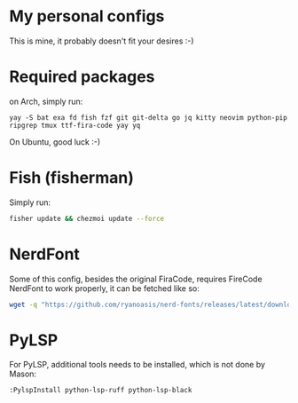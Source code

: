 # My personal configs
This is mine, it probably doesn't fit your desires :-)

# Required packages
on Arch, simply run:
```
yay -S bat exa fd fish fzf git git-delta go jq kitty neovim python-pip ripgrep tmux ttf-fira-code yay yq
```
On Ubuntu, good luck :-)

# Fish (fisherman)
Simply run:
```sh
fisher update && chezmoi update --force
```

# NerdFont
Some of this config, besides the original FiraCode, requires FireCode NerdFont to work properly, it can be fetched like so:
```sh
wget -q "https://github.com/ryanoasis/nerd-fonts/releases/latest/download/FiraCode.tar.xz" -O - | tar --wildcards -xJC ~/.local/share/fonts/ "*.ttf" && fc-cache && echo "Finished downloading FiraCode"
```

# PyLSP
For PyLSP, additional tools needs to be installed, which is not done by Mason:
```vim
:PylspInstall python-lsp-ruff python-lsp-black
```
